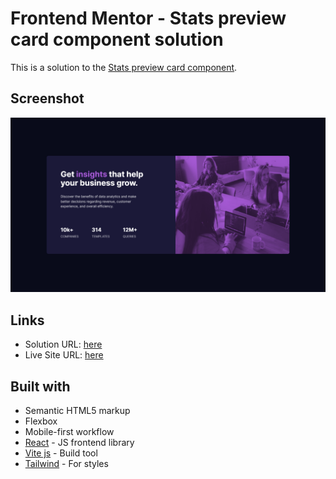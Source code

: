 # Frontend Mentor - Stats preview card component solution

This is a solution to the [Stats preview card component](https://www.frontendmentor.io/challenges/order-summary-component-QlPmajDUj).

## Screenshot

![](./screenshot.png)

## Links

- Solution URL: [here](https://www.frontendmentor.io/solutions/statspreviewcardcomponent-YqbTA48WJ1)
- Live Site URL: [here](https://stats-preview-card-component-blush-kappa.vercel.app/)

## Built with

- Semantic HTML5 markup
- Flexbox
- Mobile-first workflow
- [React](https://reactjs.org/) - JS frontend library
- [Vite js](https://vitejs.dev/) - Build tool
- [Tailwind](https://tailwindcss.com/) - For styles
